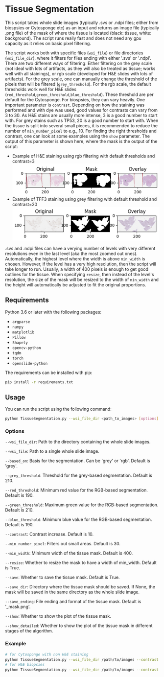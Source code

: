 # Tissue Segmentation

This script takes whole slide images (typically .svs or .ndpi files; either from biospsies or Cytosponge etc) as an input and returns an image file (typically .png file) of the mask of where the tissue is located (black: tissue, white: background). The script runs really fast and does not need any gpu capacity as it relies on basic pixel filtering.

The script works both with specific files (`wsi_file`) or file directories (`wsi_file_dir`), where it filters for files ending with either '.svs' or '.ndpi'.
There are two different ways of filtering: Either filtering on the grey scale (not ideal with lots of artifacts, as they will also be treated as tissue; works well with all stainings), or rgb scale (developed for H&E slides with lots of artifacts). For the grey scale, one can manually change the threshold of the pixels that will be filtered (`grey_threshold`). For the rgb scale, the default thresholds work well for H&E slides (`red_threshold`,`green_threshold`,`blue_threshold`). These threshold are per default for the Cytosponge. For biospsies, they can vary heavily.
One important parameter is `contrast`. Depending on how the staining was performed and with dye was used, good values for contrasts can vary from 3 to 30. As H&E stains are usually more intense, 3 is a good number to start with. For grey stains such as TP53, 20 is a good number to start with.
When the tissue is split into several small pieces, it is recommended to reduce the number of `min_number_pixel` to e.g., 10. 
For finding the right thresholds and contrast, one can look at some examples using the `show` parameter.
The output of this parameter is shown here, where the mask is the output of the script:
- Example of H&E staining using rgb filtering with default thresholds and contrast=3![](rgb_example.png)
- Example of TFF3 staining using grey filtering with default threshold and contrast=20
![](grey_example.png)

.svs and .ndpi files can have a verying number of levels with very different resolutions even in the last level (aka the most zoomed out ones). Automatically, the highest level where the width is above `min_width` is chosen. However, if the level has a very high resolution, then the script will take longer to run. Usually, a width of 400 pixels is enough to get good outlines for the tissue. When specifying `resize`, then instead of the level's resolution, the size of the mask will be resized to the width of `min_width` and the height will automatically be adjusted to fit the original proportions.


## Requirements

Python 3.6 or later with the following packages:

- `argparse`
- `numpy`
- `matplotlib`
- `Pillow`
- `Shapely`
- `opencv-python`
- `tqdm`
- `torch`
- `openslide-python`

The requirements can be installed with pip:

```bash
pip install -r requirements.txt
```

## Usage

You can run the script using the following command:
```bash
python TissueSegmentation.py --wsi_file_dir <path_to_images> [options]
```

### Options
`--wsi_file_dir`: Path to the directory containing the whole slide images.

`--wsi_file`: Path to a single whole slide image.

`--based_on`: Basis for the segmentation. Can be 'grey' or 'rgb'. Default is 'grey'.

`--grey_threshold`: Threshold for the grey-based segmentation. Default is 210.

`--red_threshold`: Minimum red value for the RGB-based segmentation. Default is 190.

`--green_threshold`: Maximum green value for the RGB-based segmentation. Default is 210.

`--blue_threshold`: Minimum blue value for the RGB-based segmentation. Default is 190.

`--contrast`: Contrast increase. Default is 10.

`--min_number_pixel`: Filters out small areas. Default is 30.

`--min_width`: Minimum width of the tissue mask. Default is 400.

`--resize`: Whether to resize the mask to have a width of min_width. Default is True.

`--save`: Whether to save the tissue mask. Default is True.

`--save_dir`: Directory where the tissue mask should be saved. If None, the mask will be saved in the same directory as the whole slide image.

`--save_ending`: File ending and format of the tissue mask. Default is '_mask.png'.

`--show`: Whether to show the plot of the tissue mask.

`--show_detailed`: Whether to show the plot of the tissue mask in different stages of the algorithm.

### Example

```bash
# for Cytosponge with non H&E staining
python TissueSegmentation.py --wsi_file_dir /path/to/images --contrast 10 --resize --save --show --min_pixel_count 50
# for H&E biopsies
python TissueSegmentation.py --wsi_file_dir /path/to/images --contrast 10 --show --save_dir /path/to/masks --based_on grey --grey_threshold 230 --min_pixel_count 10
```